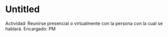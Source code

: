 # Untitled

Actividad: Reunirse presencial o virtualmente con la persona con la cual se hablará.
Encargado: PM